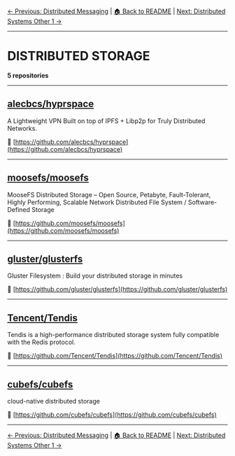 [← Previous: Distributed Messaging](distributed-messaging.txt) | [🏠 Back to README](../README.md) | [Next: Distributed Systems Other 1 →](distributed-systems-other-1.txt)

---

# DISTRIBUTED STORAGE

**5 repositories**

---

## [alecbcs/hyprspace](https://github.com/alecbcs/hyprspace)

A Lightweight VPN Built on top of IPFS + Libp2p for Truly Distributed Networks.

🔗 [https://github.com/alecbcs/hyprspace](https://github.com/alecbcs/hyprspace)

---

## [moosefs/moosefs](https://github.com/moosefs/moosefs)

MooseFS Distributed Storage – Open Source, Petabyte, Fault-Tolerant, Highly Performing, Scalable Network Distributed File System / Software-Defined Storage

🔗 [https://github.com/moosefs/moosefs](https://github.com/moosefs/moosefs)

---

## [gluster/glusterfs](https://github.com/gluster/glusterfs)

Gluster Filesystem : Build your distributed storage in minutes

🔗 [https://github.com/gluster/glusterfs](https://github.com/gluster/glusterfs)

---

## [Tencent/Tendis](https://github.com/Tencent/Tendis)

Tendis is a high-performance distributed storage system fully compatible with the Redis protocol.

🔗 [https://github.com/Tencent/Tendis](https://github.com/Tencent/Tendis)

---

## [cubefs/cubefs](https://github.com/cubefs/cubefs)

cloud-native distributed storage

🔗 [https://github.com/cubefs/cubefs](https://github.com/cubefs/cubefs)

---


[← Previous: Distributed Messaging](distributed-messaging.txt) | [🏠 Back to README](../README.md) | [Next: Distributed Systems Other 1 →](distributed-systems-other-1.txt)
